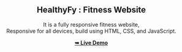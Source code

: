 <div align="center">
  
  
  <h2 align="center">HealthyFy : Fitness Website</h2>

  It is a fully responsive fitness website, <br />Responsive for all devices, build using HTML, CSS, and JavaScript.

  <a href="https://codewithsadee.github.io/futras/"><strong>➥ Live Demo</strong></a>

</div>
